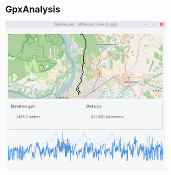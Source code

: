 # GpxAnalysis

![Main window](https://github.com/pozitiffcat/GpxAnalysis/blob/master/screenshots/main_window.png)
